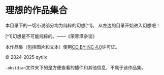 # 理想的作品集合

本目录下的一切小说部分均为纯粹的幻想[^1]。
从左边的目录开始进入幻想吧！

[^1]幻想是不可能纯粹的。——《荣蓉潭杂谈》

本作品集（包括图片和文本）使用[CC BY-NC 4.0](https://creativecommons.org/licenses/by-nc/4.0/)许可证。

© 2024-2025 qytlix

`.obsidian`文件夹下的是方便查看的插件和其他信息，不属于该作品集。
